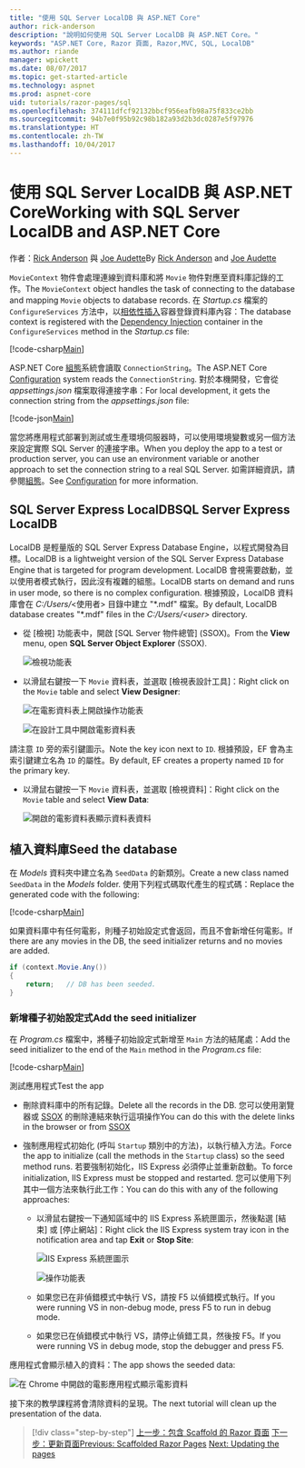 ```yaml
---
title: "使用 SQL Server LocalDB 與 ASP.NET Core"
author: rick-anderson
description: "說明如何使用 SQL Server LocalDB 與 ASP.NET Core。"
keywords: "ASP.NET Core, Razor 頁面, Razor,MVC, SQL, LocalDB"
ms.author: riande
manager: wpickett
ms.date: 08/07/2017
ms.topic: get-started-article
ms.technology: aspnet
ms.prod: aspnet-core
uid: tutorials/razor-pages/sql
ms.openlocfilehash: 374111dfcf92132bbcf956eafb98a75f833ce2bb
ms.sourcegitcommit: 94b7e0f95b92c98b182a93d2b3dc0287e5f97976
ms.translationtype: HT
ms.contentlocale: zh-TW
ms.lasthandoff: 10/04/2017
---
```

# <a name="working-with-sql-server-localdb-and-aspnet-core"></a><span data-ttu-id="9dc77-104">使用 SQL Server LocalDB 與 ASP.NET Core</span><span class="sxs-lookup"><span data-stu-id="9dc77-104">Working with SQL Server LocalDB and ASP.NET Core</span></span>

<span data-ttu-id="9dc77-105">作者：[Rick Anderson](https://twitter.com/RickAndMSFT) 與 [Joe Audette](https://twitter.com/joeaudette)</span><span class="sxs-lookup"><span data-stu-id="9dc77-105">By [Rick Anderson](https://twitter.com/RickAndMSFT) and [Joe Audette](https://twitter.com/joeaudette)</span></span> 

<span data-ttu-id="9dc77-106">`MovieContext` 物件會處理連線到資料庫和將 `Movie` 物件對應至資料庫記錄的工作。</span><span class="sxs-lookup"><span data-stu-id="9dc77-106">The `MovieContext` object handles the task of connecting to the database and mapping `Movie` objects to database records.</span></span> <span data-ttu-id="9dc77-107">在 *Startup.cs* 檔案的 `ConfigureServices` 方法中，以[相依性插入](xref:fundamentals/dependency-injection)容器登錄資料庫內容：</span><span class="sxs-lookup"><span data-stu-id="9dc77-107">The database context is registered with the [Dependency Injection](xref:fundamentals/dependency-injection) container in the `ConfigureServices` method in the *Startup.cs* file:</span></span>

[!code-csharp[Main](razor-pages-start/sample/RazorPagesMovie/Startup.cs?name=snippet_ConfigureServices&highlight=6-7)]

<span data-ttu-id="9dc77-108">ASP.NET Core [組態](xref:fundamentals/configuration)系統會讀取 `ConnectionString`。</span><span class="sxs-lookup"><span data-stu-id="9dc77-108">The ASP.NET Core [Configuration](xref:fundamentals/configuration) system reads the `ConnectionString`.</span></span> <span data-ttu-id="9dc77-109">對於本機開發，它會從 *appsettings.json* 檔案取得連接字串：</span><span class="sxs-lookup"><span data-stu-id="9dc77-109">For local development, it gets the connection string from the *appsettings.json* file:</span></span>

[!code-json[Main](razor-pages-start/sample/RazorPagesMovie/appsettings.json?highlight=2&range=8-10)]

<span data-ttu-id="9dc77-110">當您將應用程式部署到測試或生產環境伺服器時，可以使用環境變數或另一個方法來設定實際 SQL Server 的連接字串。</span><span class="sxs-lookup"><span data-stu-id="9dc77-110">When you deploy the app to a test or production server, you can use an environment variable or another approach to set the connection string to a real SQL Server.</span></span> <span data-ttu-id="9dc77-111">如需詳細資訊，請參閱[組態](xref:fundamentals/configuration)。</span><span class="sxs-lookup"><span data-stu-id="9dc77-111">See [Configuration](xref:fundamentals/configuration) for more information.</span></span>

## <a name="sql-server-express-localdb"></a><span data-ttu-id="9dc77-112">SQL Server Express LocalDB</span><span class="sxs-lookup"><span data-stu-id="9dc77-112">SQL Server Express LocalDB</span></span>

<span data-ttu-id="9dc77-113">LocalDB 是輕量版的 SQL Server Express Database Engine，以程式開發為目標。</span><span class="sxs-lookup"><span data-stu-id="9dc77-113">LocalDB is a lightweight version of the SQL Server Express Database Engine that is targeted for program development.</span></span> <span data-ttu-id="9dc77-114">LocalDB 會視需要啟動，並以使用者模式執行，因此沒有複雜的組態。</span><span class="sxs-lookup"><span data-stu-id="9dc77-114">LocalDB starts on demand and runs in user mode, so there is no complex configuration.</span></span> <span data-ttu-id="9dc77-115">根據預設，LocalDB 資料庫會在 *C:/Users/*\<使用者\> 目錄中建立 "\*.mdf" 檔案。</span><span class="sxs-lookup"><span data-stu-id="9dc77-115">By default, LocalDB database creates "\*.mdf" files in the *C:/Users/\<user\>* directory.</span></span>

<a name="ssox"></a>
* <span data-ttu-id="9dc77-116">從 [檢視] 功能表中，開啟 [SQL Server 物件總管] (SSOX)。</span><span class="sxs-lookup"><span data-stu-id="9dc77-116">From the **View** menu, open **SQL Server Object Explorer** (SSOX).</span></span>

  ![檢視功能表](sql/_static/ssox.png)

* <span data-ttu-id="9dc77-118">以滑鼠右鍵按一下 `Movie` 資料表，並選取 [檢視表設計工具]：</span><span class="sxs-lookup"><span data-stu-id="9dc77-118">Right click on the `Movie` table and select **View Designer**:</span></span>

  ![在電影資料表上開啟操作功能表](sql/_static/design.png)

  ![在設計工具中開啟電影資料表](sql/_static/dv.png)

<span data-ttu-id="9dc77-121">請注意 `ID` 旁的索引鍵圖示。</span><span class="sxs-lookup"><span data-stu-id="9dc77-121">Note the key icon next to `ID`.</span></span> <span data-ttu-id="9dc77-122">根據預設，EF 會為主索引鍵建立名為 `ID` 的屬性。</span><span class="sxs-lookup"><span data-stu-id="9dc77-122">By default, EF creates a property named `ID` for the primary key.</span></span>

* <span data-ttu-id="9dc77-123">以滑鼠右鍵按一下 `Movie` 資料表，並選取 [檢視資料]：</span><span class="sxs-lookup"><span data-stu-id="9dc77-123">Right click on the `Movie` table and select **View Data**:</span></span>

  ![開啟的電影資料表顯示資料表資料](sql/_static/vd22.png)

## <a name="seed-the-database"></a><span data-ttu-id="9dc77-125">植入資料庫</span><span class="sxs-lookup"><span data-stu-id="9dc77-125">Seed the database</span></span>

<span data-ttu-id="9dc77-126">在 *Models* 資料夾中建立名為 `SeedData` 的新類別。</span><span class="sxs-lookup"><span data-stu-id="9dc77-126">Create a new class named `SeedData` in the *Models* folder.</span></span> <span data-ttu-id="9dc77-127">使用下列程式碼取代產生的程式碼：</span><span class="sxs-lookup"><span data-stu-id="9dc77-127">Replace the generated code with the following:</span></span>

[!code-csharp[Main](razor-pages-start/sample/RazorPagesMovie/Models/SeedData.cs?name=snippet_1)]

<span data-ttu-id="9dc77-128">如果資料庫中有任何電影，則種子初始設定式會返回，而且不會新增任何電影。</span><span class="sxs-lookup"><span data-stu-id="9dc77-128">If there are any movies in the DB, the seed initializer returns and no movies are added.</span></span>

```csharp
if (context.Movie.Any())
{
    return;   // DB has been seeded.
}
```
<a name="si"></a>
### <a name="add-the-seed-initializer"></a><span data-ttu-id="9dc77-129">新增種子初始設定式</span><span class="sxs-lookup"><span data-stu-id="9dc77-129">Add the seed initializer</span></span>

<span data-ttu-id="9dc77-130">在 *Program.cs* 檔案中，將種子初始設定式新增至 `Main` 方法的結尾處：</span><span class="sxs-lookup"><span data-stu-id="9dc77-130">Add the seed initializer to the end of the `Main` method in the *Program.cs* file:</span></span>

[!code-csharp[Main](razor-pages-start/sample/RazorPagesMovie/Program.cs?highlight=6,17-32)]

<span data-ttu-id="9dc77-131">測試應用程式</span><span class="sxs-lookup"><span data-stu-id="9dc77-131">Test the app</span></span>

* <span data-ttu-id="9dc77-132">刪除資料庫中的所有記錄。</span><span class="sxs-lookup"><span data-stu-id="9dc77-132">Delete all the records in the DB.</span></span> <span data-ttu-id="9dc77-133">您可以使用瀏覽器或 [SSOX](xref:tutorials/razor-pages/new-field#ssox) 的刪除連結來執行這項操作</span><span class="sxs-lookup"><span data-stu-id="9dc77-133">You can do this with the delete links in the browser or from [SSOX](xref:tutorials/razor-pages/new-field#ssox)</span></span>
* <span data-ttu-id="9dc77-134">強制應用程式初始化 (呼叫 `Startup` 類別中的方法)，以執行植入方法。</span><span class="sxs-lookup"><span data-stu-id="9dc77-134">Force the app to initialize (call the methods in the `Startup` class) so the seed method runs.</span></span> <span data-ttu-id="9dc77-135">若要強制初始化，IIS Express 必須停止並重新啟動。</span><span class="sxs-lookup"><span data-stu-id="9dc77-135">To force initialization, IIS Express must be stopped and restarted.</span></span> <span data-ttu-id="9dc77-136">您可以使用下列其中一個方法來執行此工作：</span><span class="sxs-lookup"><span data-stu-id="9dc77-136">You can do this with any of the following approaches:</span></span>

  * <span data-ttu-id="9dc77-137">以滑鼠右鍵按一下通知區域中的 IIS Express 系統匣圖示，然後點選 [結束] 或 [停止網站]：</span><span class="sxs-lookup"><span data-stu-id="9dc77-137">Right click the IIS Express system tray icon in the notification area and tap **Exit** or **Stop Site**:</span></span>

    ![IIS Express 系統匣圖示](../first-mvc-app/working-with-sql/_static/iisExIcon.png)

    ![操作功能表](sql/_static/stopIIS.png)

   * <span data-ttu-id="9dc77-140">如果您已在非偵錯模式中執行 VS，請按 F5 以偵錯模式執行。</span><span class="sxs-lookup"><span data-stu-id="9dc77-140">If you were running VS in non-debug mode, press F5 to run in debug mode.</span></span>
   * <span data-ttu-id="9dc77-141">如果您已在偵錯模式中執行 VS，請停止偵錯工具，然後按 F5。</span><span class="sxs-lookup"><span data-stu-id="9dc77-141">If you were running VS in debug mode, stop the debugger and press F5.</span></span>
   
<span data-ttu-id="9dc77-142">應用程式會顯示植入的資料：</span><span class="sxs-lookup"><span data-stu-id="9dc77-142">The app shows the seeded data:</span></span>

![在 Chrome 中開啟的電影應用程式顯示電影資料](sql/_static/m55.png)

<span data-ttu-id="9dc77-144">接下來的教學課程將會清除資料的呈現。</span><span class="sxs-lookup"><span data-stu-id="9dc77-144">The next tutorial will clean up the presentation of the data.</span></span>

>[!div class="step-by-step"]
<span data-ttu-id="9dc77-145">[上一步：包含 Scaffold 的 Razor 頁面](xref:tutorials/razor-pages/page)
[下一步：更新頁面](xref:tutorials/razor-pages/da1)</span><span class="sxs-lookup"><span data-stu-id="9dc77-145">[Previous: Scaffolded Razor Pages](xref:tutorials/razor-pages/page)
[Next: Updating the pages](xref:tutorials/razor-pages/da1)</span></span>
